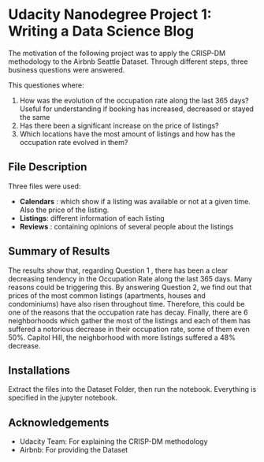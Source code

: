 # Udacity Nanodegree Project 1: Writing a Data Science Blog

The motivation of the following project was to apply the CRISP-DM methodology to the Airbnb Seattle Dataset. Through different steps, three business questions were answered.  

This questiones where:

1. How was the evolution of the occupation rate along the last 365 days? Useful for understanding if booking has increased, decreased or stayed the same
2. Has there been a significant increase on the price of listings?
3. Which locations have the most amount of listings and how has the occupation rate evolved in them?

## File Description  
Three files were used:

* __Calendars__ : which show if a listing was available or not at a given time. Also the price of the listing.
* __Listings__: different information of each listing
* __Reviews__ : containing opinions of several people about the listings


## Summary of Results

The results show that, regarding Question 1 , there has been a clear decreasing tendency in the Occupation Rate along the last 365 days. Many reasons could be triggering this. By answering Question 2, we find out that prices of the most common listings (apartments, houses and condominiums) have also risen throughout time. Therefore, this could be one of the reasons that the occupation rate has decay. Finally, there are 6 neighborhoods which gather the most of the listings and each of them has suffered a notorious decrease in their occupation rate, some of them even 50%. Capitol Hill, the neighborhood with more listings suffered a 48% decrease.

## Installations

Extract the files into the Dataset Folder, then run the notebook. Everything is specified in the jupyter notebook.

## Acknowledgements

* Udacity Team: For explaining the CRISP-DM methodology
* Airbnb: For providing the Dataset
